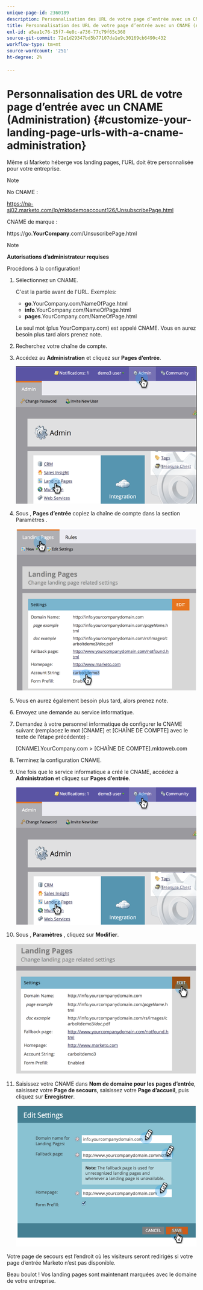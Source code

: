 ```yaml
---
unique-page-id: 2360189
description: Personnalisation des URL de votre page d’entrée avec un CNAME (Administration) - Documents Marketo - Documentation du produit
title: Personnalisation des URL de votre page d’entrée avec un CNAME (Administration)
exl-id: a5aa1c76-15f7-4e8c-a736-77c79f65c368
source-git-commit: 72e1d29347bd5b77107da1e9c30169cb6490c432
workflow-type: tm+mt
source-wordcount: '251'
ht-degree: 2%

---
```


# Personnalisation des URL de votre page d’entrée avec un CNAME (Administration) {#customize-your-landing-page-urls-with-a-cname-administration}

Même si Marketo héberge vos landing pages, l’URL doit être personnalisée pour votre entreprise.

>[!NOTE]
>
>No CNAME :
>
>https://na-sj02.marketo.com/lp/mktodemoaccount126/UnsubscribePage.html
>
>CNAME de marque :
>
>https://go.**YourCompany**.com/UnsuscribePage.html

>[!NOTE]
>
>**Autorisations d’administrateur requises**

Procédons à la configuration!

1. Sélectionnez un CNAME.

   C&#39;est la partie avant de l&#39;URL. Exemples:

   * **go**.YourCompany.com/NameOfPage.html
   * **info**.YourCompany.com/NameOfPage.html
   * **pages**.YourCompany.com/NameOfPage.html

   Le seul mot (plus YourCompany.com) est appelé CNAME. Vous en aurez besoin plus tard alors prenez note.

1. Recherchez votre chaîne de compte.

1. Accédez au **Administration** et cliquez sur **Pages d’entrée**.

   ![](assets/image2014-9-16-13-3a9-3a44.png)

1. Sous , **Pages d’entrée** copiez la chaîne de compte dans la section Paramètres .

   ![](assets/image2014-9-16-13-3a9-3a57.png)

1. Vous en aurez également besoin plus tard, alors prenez note.

1. Envoyez une demande au service informatique.

1. Demandez à votre personnel informatique de configurer le CNAME suivant (remplacez le mot [CNAME] et [CHAÎNE DE COMPTE] avec le texte de l’étape précédente) :

   [CNAME].YourCompany.com > [CHAÎNE DE COMPTE].mktoweb.com

1. Terminez la configuration CNAME.

1. Une fois que le service informatique a créé le CNAME, accédez à **Administration** et cliquez sur **Pages d’entrée**.

   ![](assets/image2014-9-16-13-3a10-3a14.png)

1. Sous , **Paramètres** , cliquez sur **Modifier**.

   ![](assets/image2014-9-16-13-3a10-3a31.png)

1. Saisissez votre CNAME dans **Nom de domaine pour les pages d’entrée**, saisissez votre **Page de secours**, saisissez votre **Page d’accueil**, puis cliquez sur **Enregistrer**.

   ![](assets/image2014-9-16-13-3a10-3a45.png)

Votre page de secours est l’endroit où les visiteurs seront redirigés si votre page d’entrée Marketo n’est pas disponible.

Beau boulot ! Vos landing pages sont maintenant marquées avec le domaine de votre entreprise.
